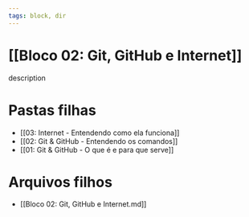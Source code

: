 ```yaml
---
tags: block, dir
---
```


# [[Bloco 02: Git, GitHub e Internet]]

description

# Pastas filhas

- [[03: Internet - Entendendo como ela funciona]]
- [[02: Git & GitHub - Entendendo os comandos]]
- [[01: Git & GitHub - O que é e para que serve]]

# Arquivos filhos

- [[Bloco 02: Git, GitHub e Internet.md]]
